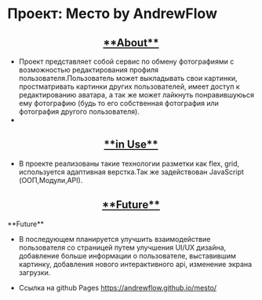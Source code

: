 # Проект: Место by AndrewFlow

###

<h2 align="center"><a href="https://andrewflow.github.io/mesto/">**About**</a></h2>

* Проект представляет собой сервис по обмену фотографиями с возможностью редактирования профиля пользователя.Пользователь может выкладывать свои картинки, простматривать картинки других пользователей, имеет доступ к редактированию аватара, а так же может лайкнуть понравившуюься ему фотографию (будь то его собственная фотография или фотография другого пользователя).
*

<h2 align="center"><a href="https://feraston.github.io/from_college/">**in Use**</a></h2>

* В проекте реализованы такие технологии разметки как flex, grid, используется адаптивная верстка.Так же задействован JavaScript (ООП,Модули,API). 



<h2 align="center"><a href="https://feraston.github.io/from_college/">**Future**</a></h2>
**Future**

* В последующем планируется улучшить взаимодействие пользователя со страницей путем улучшения UI/UX дизайна, добавление больше информации о пользователе, выставившим картинку, добавления нового интерактивного api, изменение экрана загрузки.

* Ссылка на github Pages  https://andrewflow.github.io/mesto/






